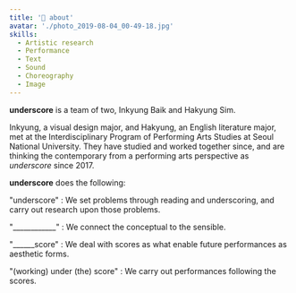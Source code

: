 ```yaml
---
title: '👯‍ about'
avatar: './photo_2019-08-04_00-49-18.jpg'
skills:
  - Artistic research
  - Performance
  - Text
  - Sound
  - Choreography
  - Image
---
```


**underscore** is a team of two, Inkyung Baik and Hakyung Sim.

Inkyung, a visual design major, and Hakyung, an English literature major, met at the Interdisciplinary Program of Performing Arts Studies at Seoul National University. They have studied and worked together since, and are thinking the contemporary from a performing arts perspective as _underscore_ since 2017.

**underscore** does the following:

"underscore" : We set problems through reading and underscoring, and carry out research upon those problems.

"\_\_\_\_\_\_\_\_\_\_\_\_" : We connect the conceptual to the sensible.

"\_\_\_\_\_\_score" : We deal with scores as what enable future performances as aesthetic forms.

"(working) under (the) score" : We carry out performances following the scores.
